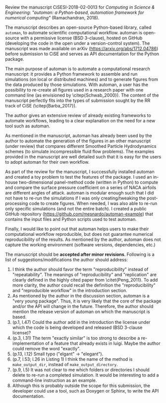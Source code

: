 Review the manuscript CiSESI-2018-02-0013 for _Computing in Science & Engineering_:
_"automan: a Python-based, automation framework for numerical computing"_ (Ramachandran, 2018).

The manuscript describes an open-source Python-based library, called `automan`, to automate scientific computational workflow. automan is open-source with a permissive license (BSD 3-clause), hosted on GitHub (developing the code in the open under a version-control system). The manuscript was made available on arXiv (https://arxiv.org/abs/1712.04786) before submission to CiSE and serves as API documentation for the Python package.

The main purpose of automan is to automate a computational research manuscript: it provides a Python framework to assemble and run simulations (on local or distributed machines) and to generate figures from the data produced by those simulations. With automan, a user has the possibility to re-create all figures used in a research paper with one command line (as envisioned by \citep{Schwab_2000}). The content of the manuscript perfectly fits into the types of submission sought by the RR track of CiSE (\citep{Barba_2017}).

The author gives an extensive review of already existing frameworks to automate workflows, leading to a clear explanation on the need for a new tool such as automan.

As mentioned in the manuscript, automan has already been used by the author to automate the generation of the figures in an other manuscript (under review) that compares different Smoothed Particle Hydrodynamics schemes (to simulate incompressible fluid flow problems). The examples provided in the manuscript are well detailed such that it is easy for the users to adopt automan for their own workflow.

As part of the review for the manuscript, I successfully installed automan and created a toy problem to test the features of the package. I used an in-house two-dimensional panel-method code (written in Python) to compute and compare the surface pressure coefficient on a series of NACA airfoils are different angles of attack. automan is modular enough such that I did not have to re-run the simulations if I was only creating/tweaking the post-processing code to create figures. When needed, I was also able to re-run only specific simulations (and not the entire batch). I created a public GitHub repository (https://github.com/mesnardo/automan-example) that contains the input files and Python scripts used to test automan.

Finally, I would like to point out that automan helps users to make their computational workflow reproducible, but does not guarantee numerical reproducibility of the results. As mentioned by the author, automan does not capture the working environment (software versions, dependencies, etc.)

The manuscript should be **accepted after minor revisions**.
Following is a list of suggestions/modifications the author should address:

1. I think the author should favor the term "reproducibility" instead of "repeatability". The meanings of "reproducibility" and "replication" are clearly defined in the highly cited paper from \citet{Peng_2011}. To add more clarity, the author could recall the definition the "reproducibility" and "reproducible workflow" in the introduction section.
2. As mentioned by the author in the discussion section, automan is a "very young package". Thus, it is very likely that the core of the package and/or the API will change in the future. Therefore, the author should mention the release version of automan on which the manuscript is based.
3. (p.1, l.47) Could the author add in the introduction the license under which the code is being developed and released (BSD 3-clause license)?
4. (p.3, l.31) The term "exactly similar" is too strong to describe a re-implementation of a feature that already exists in luigi. Maybe the author could remove the word "exactly".
5. (p.13, l.12) Small typo ("elgant" -> "elegant").
6. (p.7, l.53; l.26 in Listing 1) I think the name of the method is `make_output_dir`, instead of `make_output_directory`.
7. (p.9, l.5) It was not clear to me which folders or directories I should delete to re-run a completed simulation. It would be interesting to add a command-line instruction as an example.
8. Although this is probably outside the scope for this submission, the developer could use a tool, such as Doxygen or Sphinx, to write the API documentation.
